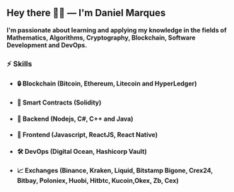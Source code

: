 ## Hey there ✌🏼 — I'm **Daniel Marques**

**I'm passionate about learning and applying my knowledge in the fields of Mathematics, Algorithms, Cryptography, Blockchain, Software Development and DevOps.**

### ⚡️ **Skills**

- #### 🔒 **Blockchain** (Bitcoin, Ethereum, Litecoin and HyperLedger)
- #### 🔑 **Smart Contracts** (Solidity)
- #### 💾 **Backend** (Nodejs, C#, C++ and Java)
- #### 🎨 **Frontend** (Javascript, ReactJS, React Native)
- #### 🛠 **DevOps** (Digital Ocean, Hashicorp Vault)
- #### 📈 **Exchanges** (Binance, Kraken, Liquid, Bitstamp Bigone, Crex24, Bitbay, Poloniex, Huobi, Hitbtc, Kucoin,Okex, Zb, Cex)  

